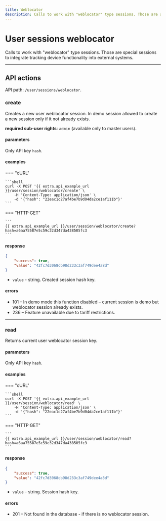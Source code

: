 ```yaml
---
title: Weblocator
description: Calls to work with "weblocator" type sessions. Those are special sessions to integrate tracking device functionality into external systems.
---
```


# User sessions weblocator

Calls to work with "weblocator" type sessions. Those are special sessions to integrate tracking 
device functionality into external systems.

***

## API actions

API path: `/user/sessions/weblocator`.

### create

Creates a new user weblocator session.
In demo session allowed to create a new session only if it not already exists.

**required sub-user rights**: `admin` (available only to master users).

#### parameters

Only API key `hash`.

#### examples

=== "cURL"

    ```shell
    curl -X POST '{{ extra.api_example_url }}/user/session/weblocator/create' \
        -H 'Content-Type: application/json' \ 
        -d '{"hash": "22eac1c27af4be7b9d04da2ce1af111b"}'
    ```
    
=== "HTTP GET"

    ```
    {{ extra.api_example_url }}/user/session/weblocator/create?hash=a6aa75587e5c59c32d347da438505fc3
    ```

#### response

```json
{
    "success": true,
    "value": "42fc7d3068cb98d233c3af749dee4a8d"
}
```

* `value` - string. Created session hash key.

#### errors

* 101 - In demo mode this function disabled – current session is demo but weblocator session already exists.
* 236 – Feature unavailable due to tariff restrictions.

***

### read

Returns current user weblocator session key.

#### parameters

Only API key `hash`.

#### examples

=== "cURL"

    ```shell
    curl -X POST '{{ extra.api_example_url }}/user/session/weblocator/read' \
        -H 'Content-Type: application/json' \ 
        -d '{"hash": "22eac1c27af4be7b9d04da2ce1af111b"}'
    ```
    
=== "HTTP GET"

    ```
    {{ extra.api_example_url }}/user/session/weblocator/read?hash=a6aa75587e5c59c32d347da438505fc3
    ```

#### response

```json
{
    "success": true,
    "value": "42fc7d3068cb98d233c3af749dee4a8d"
}
```

* `value` - string. Session hash key.

#### errors

* 201 – Not found in the database - if there is no weblocator session.
